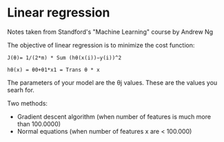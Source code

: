 Linear regression
=======================

Notes taken from Standford's "Machine Learning" course by Andrew Ng

The objective of linear regression is to minimize the cost function: 

```
J(θ)= 1/(2*m) * Sum (hθ(x(i))−y(i))^2
```

```
hθ(x) = θ0+θ1*x1 = Trans θ * x
```

The parameters of your model are the θj values. These are the values you searh for.  

Two methods: 
  * Gradient descent algorithm (when number of features is much more than 100.0000)
  * Normal equations (when number of features x are < 100.000)
